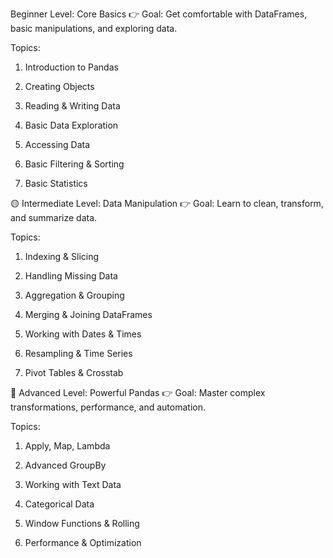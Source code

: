 Beginner Level: Core Basics
👉 Goal: Get comfortable with DataFrames, basic manipulations, and exploring data.

Topics:

1. Introduction to Pandas

2. Creating Objects

3. Reading & Writing Data

4. Basic Data Exploration

5. Accessing Data

6. Basic Filtering & Sorting

7. Basic Statistics


🟡 Intermediate Level: Data Manipulation
👉 Goal: Learn to clean, transform, and summarize data.

Topics:

1. Indexing & Slicing

2. Handling Missing Data

3. Aggregation & Grouping

4. Merging & Joining DataFrames

5. Working with Dates & Times

6. Resampling & Time Series

7. Pivot Tables & Crosstab


🔵 Advanced Level: Powerful Pandas
👉 Goal: Master complex transformations, performance, and automation.

Topics:

1. Apply, Map, Lambda

2. Advanced GroupBy

3. Working with Text Data

4. Categorical Data

5. Window Functions & Rolling

6. Performance & Optimization



